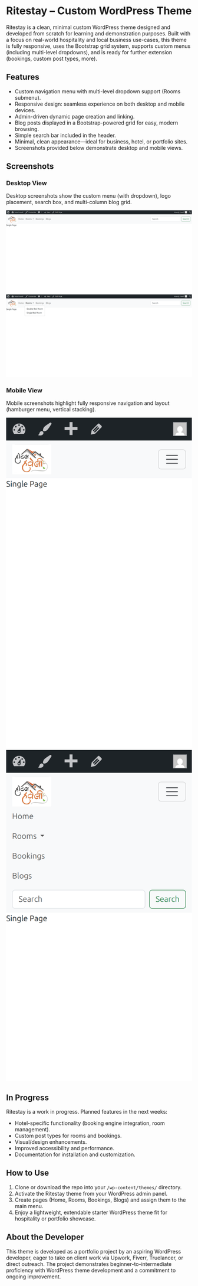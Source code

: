 # Ritestay – Custom WordPress Theme

Ritestay is a clean, minimal custom WordPress theme designed and developed from scratch for learning and demonstration purposes. Built with a focus on real-world hospitality and local business use-cases, this theme is fully responsive, uses the Bootstrap grid system, supports custom menus (including multi-level dropdowns), and is ready for further extension (bookings, custom post types, more).

## Features

- Custom navigation menu with multi-level dropdown support (Rooms submenu).
- Responsive design: seamless experience on both desktop and mobile devices.
- Admin-driven dynamic page creation and linking.
- Blog posts displayed in a Bootstrap-powered grid for easy, modern browsing.
- Simple search bar included in the header.
- Minimal, clean appearance—ideal for business, hotel, or portfolio sites.
- Screenshots provided below demonstrate desktop and mobile views.

## Screenshots

### Desktop View

Desktop screenshots show the custom menu (with dropdown), logo placement, search box, and multi-column blog grid.

![Desktop Screenshot 1](localhost_mythemeproject_rooms_.png)
![Desktop Screenshot 2](<localhost_mythemeproject_rooms_ (1).png>)


### Mobile View

Mobile screenshots highlight fully responsive navigation and layout (hamburger menu, vertical stacking).

![Mobile Screenshot 1](<localhost_mythemeproject_rooms_(iPhone SE).png>)
![Mobile Screenshot 2](<localhost_mythemeproject_rooms_(iPhone SE) (1).png>)


## In Progress

Ritestay is a work in progress. Planned features in the next weeks:

- Hotel-specific functionality (booking engine integration, room management).
- Custom post types for rooms and bookings.
- Visual/design enhancements.
- Improved accessibility and performance.
- Documentation for installation and customization.

## How to Use

1. Clone or download the repo into your `/wp-content/themes/` directory.
2. Activate the Ritestay theme from your WordPress admin panel.
3. Create pages (Home, Rooms, Bookings, Blogs) and assign them to the main menu.
4. Enjoy a lightweight, extendable starter WordPress theme fit for hospitality or portfolio showcase.

## About the Developer

This theme is developed as a portfolio project by an aspiring WordPress developer, eager to take on client work via Upwork, Fiverr, Truelancer, or direct outreach. The project demonstrates beginner-to-intermediate proficiency with WordPress theme development and a commitment to ongoing improvement.

